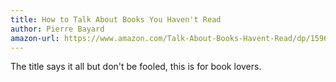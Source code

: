 ```yaml
---
title: How to Talk About Books You Haven't Read
author: Pierre Bayard
amazon-url: https://www.amazon.com/Talk-About-Books-Havent-Read/dp/1596915439
---
```


The title says it all but don't be fooled, this is for book lovers.
